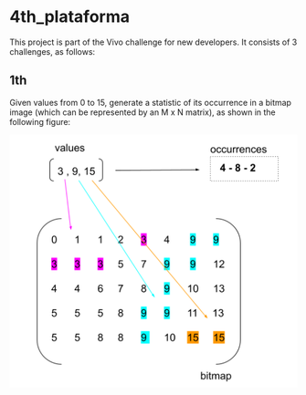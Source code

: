 # 4th_plataforma
This project is part of the Vivo challenge for new developers. It consists of 3 challenges, as follows:

<h2><b>1th</b></h2>
Given values from 0 to 15, generate a statistic of its occurrence in a bitmap image (which can be represented by an M x N matrix), as shown in the following figure:

![1th](images/1.png)
